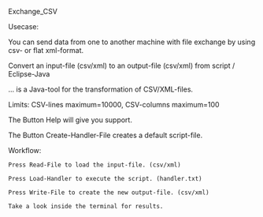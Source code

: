 Exchange_CSV

Usecase:

You can send data from one to another machine with file exchange by using csv- or flat xml-format.

Convert an input-file (csv/xml) to an output-file (csv/xml) from script / Eclipse-Java

... is a Java-tool for the transformation of CSV/XML-files.

Limits: CSV-lines maximum=10000, CSV-columns maximum=100

The Button Help will give you support.

The Button Create-Handler-File creates a default script-file.

Workflow:

    Press Read-File to load the input-file. (csv/xml)

    Press Load-Handler to execute the script. (handler.txt)

    Press Write-File to create the new output-file. (csv/xml)

    Take a look inside the terminal for results.

